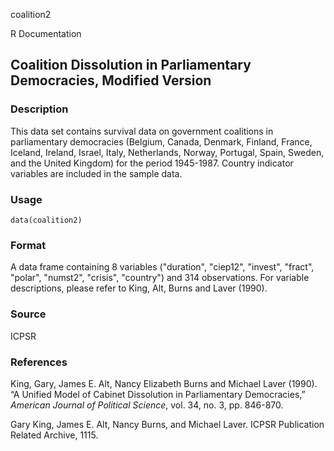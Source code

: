 coalition2

R Documentation

## Coalition Dissolution in Parliamentary Democracies, Modified Version

### Description

This data set contains survival data on government coalitions in parliamentary
democracies (Belgium, Canada, Denmark, Finland, France, Iceland, Ireland,
Israel, Italy, Netherlands, Norway, Portugal, Spain, Sweden, and the United
Kingdom) for the period 1945-1987. Country indicator variables are included in
the sample data.

### Usage

    data(coalition2)

### Format

A data frame containing 8 variables ("duration", "ciep12", "invest", "fract",
"polar", "numst2", "crisis", "country") and 314 observations. For variable
descriptions, please refer to King, Alt, Burns and Laver (1990).

### Source

ICPSR

### References

King, Gary, James E. Alt, Nancy Elizabeth Burns and Michael Laver (1990). “A
Unified Model of Cabinet Dissolution in Parliamentary Democracies,” _American
Journal of Political Science_, vol. 34, no. 3, pp. 846-870.

Gary King, James E. Alt, Nancy Burns, and Michael Laver. ICPSR Publication
Related Archive, 1115.

